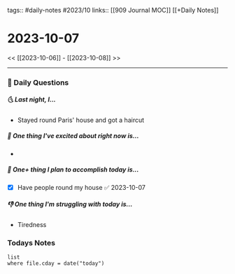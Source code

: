 tags:: #daily-notes #2023/10
links:: [[909 Journal MOC]] [[+Daily Notes]]
# 2023-10-07

<< [[2023-10-06]] - [[2023-10-08]] >>

---
### 📅 Daily Questions
##### 🌜 Last night, I...
- Stayed round Paris' house and got a haircut

##### 🙌 One thing I've excited about right now is...
- 

##### 🚀 One+ thing I plan to accomplish today is...
- [x] Have people round my house ✅ 2023-10-07

##### 👎 One thing I'm struggling with today is...
- Tiredness

### Todays Notes
```dataview
list 
where file.cday = date("today")
```